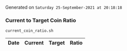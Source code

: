 Generated on `Saturday 25-September-2021 at 20:18:18`

### Current to Target Coin Ratio
`current_coin_ratio.sh`

Date|Current|Target|Ratio
---|---|---|---
